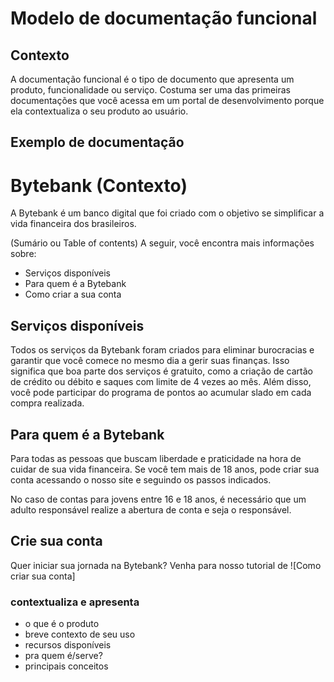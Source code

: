 # Modelo de documentação funcional
  ## Contexto
   A documentação funcional é o tipo de documento que apresenta um produto, funcionalidade ou serviço. Costuma ser uma das primeiras documentações que você acessa em um portal de desenvolvimento porque ela contextualiza o seu produto ao usuário.

  ## Exemplo de documentação
  
# Bytebank (Contexto)
A Bytebank é um banco digital que foi criado com o objetivo se simplificar a vida financeira dos brasileiros.

(Sumário ou Table of contents)
A seguir, você encontra mais informações sobre:
- Serviços disponíveis
- Para quem é a Bytebank
- Como criar a sua conta

## Serviços disponíveis
Todos os serviços da Bytebank foram criados para eliminar burocracias e garantir que você comece no mesmo dia a gerir suas finanças. Isso significa que boa parte dos serviços é gratuito, como a criação de cartão de crédito ou débito e saques com limite de 4 vezes ao mês. Além disso, você pode participar do programa de pontos ao acumular slado em cada compra realizada.

## Para quem é a Bytebank
Para todas as pessoas que buscam liberdade e praticidade na hora de cuidar de sua vida financeira. Se você tem mais de 18 anos, pode criar sua conta acessando o nosso site e seguindo os passos indicados.

No caso de contas para jovens entre 16 e 18 anos, é necessário que um adulto responsável realize a abertura de conta e seja o responsável.

## Crie sua conta

Quer iniciar sua jornada na Bytebank? Venha para nosso tutorial de ![Como criar sua conta]

  
### contextualiza e apresenta
- o que é o produto
- breve contexto de seu uso
- recursos disponíveis
- pra quem é/serve?
- principais conceitos
